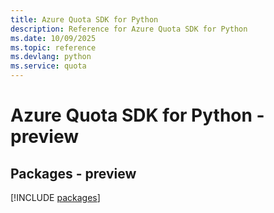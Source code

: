 ```yaml
---
title: Azure Quota SDK for Python
description: Reference for Azure Quota SDK for Python
ms.date: 10/09/2025
ms.topic: reference
ms.devlang: python
ms.service: quota
---
```

# Azure Quota SDK for Python - preview
## Packages - preview
[!INCLUDE [packages](quota-index.md)]